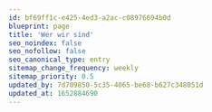 ```yaml
---
id: bf69ff1c-e425-4ed3-a2ac-c08976694b0d
blueprint: page
title: 'Wer wir sind'
seo_noindex: false
seo_nofollow: false
seo_canonical_type: entry
sitemap_change_frequency: weekly
sitemap_priority: 0.5
updated_by: 7d709850-5c35-4065-be68-b627c348051d
updated_at: 1652884690
---
```

